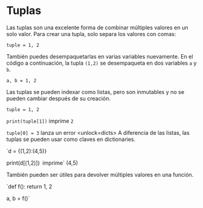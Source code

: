 # Tuplas
Las tuplas son una excelente forma de combinar múltiples valores en un solo valor. 
Para crear una tupla, solo separa los valores con comas:

`tuple = 1, 2`

También puedes desempaquetarlas en varias variables nuevamente. En el código a continuación, la tupla `(1,2)` se desempaqueta en dos variables `a` y `b`.

`a, b = 1, 2`

Las tuplas se pueden indexar como listas, pero son inmutables y no se pueden cambiar después de su creación.

`tuple = 1, 2`

`print(tuple[1])`
imprime `2`

`tuple[0] = 3`
lanza un error
<unlock=dicts>
A diferencia de las listas, las tuplas se pueden usar como claves en dictionaries.

`d = {(1,2):(4,5)}

print(d[(1,2)])`
`imprime` (4,5)</unlock>

También pueden ser útiles para devolver múltiples valores en una función.

`def f():
    return 1, 2

a, b = f()`